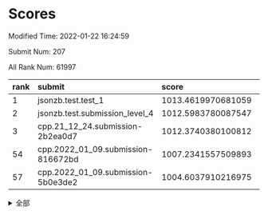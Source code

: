 # Scores

Modified Time: 2022-01-22 16:24:59

Submit Num: 207

All Rank Num: 61997

| rank |               submit               |       score        |       sigma        | pk_num |
| :--- | :--------------------------------- | :----------------- | :----------------- | :----- |
| 1    | jsonzb.test.test_1                 | 1013.4619970681059 | 0.8149703296063299 | 1199   |
| 2    | jsonzb.test.submission_level_4     | 1012.5983780087547 | 0.8001775813000966 | 1192   |
| 3    | cpp.21_12_24.submission-2b2ea0d7   | 1012.3740380100812 | 0.7786238603604705 | 1199   |
| 54   | cpp.2022_01_09.submission-816672bd | 1007.2341557509893 | 0.7209348424816955 | 1189   |
| 57   | cpp.2022_01_09.submission-5b0e3de2 | 1004.6037910216975 | 0.7125492884989303 | 1197   |


<details>
<summary>全部</summary>

| rank |                 submit                 |       score        |       sigma        | pk_num |
| :--- | :------------------------------------- | :----------------- | :----------------- | :----- |
| 1    | jsonzb.test.test_1                     | 1013.4619970681059 | 0.8149703296063299 | 1199   |
| 2    | jsonzb.test.submission_level_4         | 1012.5983780087547 | 0.8001775813000966 | 1192   |
| 3    | cpp.21_12_24.submission-2b2ea0d7       | 1012.3740380100812 | 0.7786238603604705 | 1199   |
| 4    | gobigger.level_3.submission_level_3_40 | 1011.7489214108916 | 0.7947419627097748 | 1197   |
| 5    | gobigger.level_3.submission_level_3_8  | 1011.3704535841656 | 0.7880565900046836 | 1196   |
| 6    | gobigger.level_3.submission_level_3_45 | 1011.0042005408064 | 0.7532894382591884 | 1196   |
| 7    | gobigger.level_3.submission_level_3_15 | 1010.9872061451903 | 0.7575109021030783 | 1200   |
| 8    | gobigger.level_3.submission_level_3_4  | 1010.9871015892453 | 0.7630170051014433 | 1197   |
| 9    | gobigger.level_3.submission_level_3_18 | 1010.9551587345952 | 0.7782356048793486 | 1202   |
| 10   | gobigger.level_3.submission_level_3_1  | 1010.7577114487998 | 0.7648765982944714 | 1199   |
| 11   | gobigger.level_3.submission_level_3_24 | 1010.6943906442017 | 0.7825526191219171 | 1201   |
| 12   | gobigger.level_3.submission_level_3_23 | 1010.6732044580125 | 0.7882749929301417 | 1198   |
| 13   | gobigger.level_3.submission_level_3_42 | 1010.6080042070262 | 0.7496256654999996 | 1195   |
| 14   | gobigger.level_3.submission_level_3_46 | 1010.5750198215792 | 0.7629219095228781 | 1200   |
| 15   | gobigger.level_3.submission_level_3_5  | 1010.5473214843895 | 0.7475341342729486 | 1200   |
| 16   | gobigger.level_3.submission_level_3_10 | 1010.3951405037316 | 0.7811731745708588 | 1200   |
| 17   | gobigger.level_3.submission_level_3_35 | 1010.3605427421539 | 0.7548007451461788 | 1195   |
| 18   | gobigger.level_3.submission_level_3_41 | 1010.3454111696003 | 0.7812261845711259 | 1201   |
| 19   | gobigger.level_3.submission_level_3_20 | 1010.320121420927  | 0.7612367233386509 | 1195   |
| 20   | gobigger.level_3.submission_level_3_37 | 1010.3102093845401 | 0.7575584939281614 | 1201   |
| 21   | gobigger.level_3.submission_level_3_49 | 1010.1816796118034 | 0.7626824866678134 | 1203   |
| 22   | gobigger.level_3.submission_level_3_26 | 1009.9421447471624 | 0.7877613700572507 | 1198   |
| 23   | gobigger.level_3.submission_level_3_34 | 1009.9290304654659 | 0.7313750789985055 | 1198   |
| 24   | gobigger.level_3.submission_level_3_29 | 1009.8471591191393 | 0.758413950250261  | 1197   |
| 25   | gobigger.level_3.submission_level_3_11 | 1009.7828026877016 | 0.7499792508054536 | 1197   |
| 26   | gobigger.level_3.submission_level_3_2  | 1009.7332452254211 | 0.7713368721191459 | 1200   |
| 27   | gobigger.level_3.submission_level_3_12 | 1009.666267137441  | 0.7510772811567955 | 1196   |
| 28   | gobigger.level_3.submission_level_3_25 | 1009.6073025175634 | 0.752894015942434  | 1199   |
| 29   | gobigger.level_3.submission_level_3_32 | 1009.4847156634078 | 0.7443537677219004 | 1193   |
| 30   | gobigger.level_3.submission_level_3_21 | 1009.4668812008017 | 0.7428544942624161 | 1196   |
| 31   | gobigger.level_3.submission_level_3_30 | 1009.459116718524  | 0.770277472591076  | 1199   |
| 32   | gobigger.level_3.submission_level_3_13 | 1009.4465971196968 | 0.7554233192392137 | 1195   |
| 33   | gobigger.level_3.submission_level_3_19 | 1009.4190226780801 | 0.7548448884813819 | 1201   |
| 34   | gobigger.level_3.submission_level_3_43 | 1009.3811345422976 | 0.7525684631233093 | 1198   |
| 35   | gobigger.level_3.submission_level_3_9  | 1009.3505680929615 | 0.7845299524603515 | 1197   |
| 36   | gobigger.level_3.submission_level_3_22 | 1009.3066260926224 | 0.7378490146581256 | 1200   |
| 37   | gobigger.level_3.submission_level_3_39 | 1009.2919822197312 | 0.7517293925798083 | 1202   |
| 38   | gobigger.level_3.submission_level_3_6  | 1009.2657330602686 | 0.7573731591187285 | 1198   |
| 39   | gobigger.level_3.submission_level_3_44 | 1009.1851591476643 | 0.7554187993166073 | 1196   |
| 40   | gobigger.level_3.submission_level_3_38 | 1009.14728961574   | 0.771873770040824  | 1195   |
| 41   | gobigger.level_3.submission_level_3_33 | 1009.1451161319815 | 0.7587152775650771 | 1188   |
| 42   | gobigger.level_3.submission_level_3_31 | 1009.1345343197419 | 0.7475422109076675 | 1196   |
| 43   | gobigger.level_3.submission_level_3_3  | 1008.9517926518721 | 0.7446872724038014 | 1197   |
| 44   | gobigger.level_3.submission_level_3_14 | 1008.8569267700661 | 0.7505333879008237 | 1199   |
| 45   | gobigger.level_3.submission_level_3_17 | 1008.7855395760098 | 0.7404487593747656 | 1192   |
| 46   | gobigger.level_3.submission_level_3_48 | 1008.7767725775212 | 0.7505007854909008 | 1198   |
| 47   | gobigger.level_3.submission_level_3_0  | 1008.6557417488619 | 0.7639274616355533 | 1193   |
| 48   | gobigger.level_3.submission_level_3_28 | 1008.5935133135098 | 0.7340781428621143 | 1196   |
| 49   | gobigger.level_3.submission_level_3_47 | 1008.4860565328751 | 0.7551701936399755 | 1196   |
| 50   | gobigger.level_3.submission_level_3_27 | 1008.4857285526433 | 0.758015294882661  | 1201   |
| 51   | gobigger.level_3.submission_level_3_36 | 1008.2602554148217 | 0.7456713484599141 | 1200   |
| 52   | gobigger.level_3.submission_level_3_7  | 1008.0134186964416 | 0.7392023035428567 | 1195   |
| 53   | gobigger.level_3.submission_level_3_16 | 1007.9584410872476 | 0.7472798313051344 | 1197   |
| 54   | cpp.2022_01_09.submission-816672bd     | 1007.2341557509893 | 0.7209348424816955 | 1189   |
| 55   | gobigger.level_1.submission_level_1_39 | 1004.6577125227893 | 0.709078408750791  | 1199   |
| 56   | gobigger.level_1.submission_level_1_28 | 1004.6053790359241 | 0.7181481888771697 | 1203   |
| 57   | cpp.2022_01_09.submission-5b0e3de2     | 1004.6037910216975 | 0.7125492884989303 | 1197   |
| 58   | gobigger.level_1.submission_level_1_23 | 1004.5556735619889 | 0.7145979778442454 | 1200   |
| 59   | gobigger.level_1.submission_level_1_26 | 1004.4788035129894 | 0.7239950906945226 | 1194   |
| 60   | gobigger.level_1.submission_level_1_3  | 1004.4283792978737 | 0.7191398699468292 | 1203   |
| 61   | gobigger.level_1.submission_level_1_36 | 1004.3798924357441 | 0.7169381150110421 | 1197   |
| 62   | gobigger.level_1.submission_level_1_27 | 1004.3645544127511 | 0.7260811629404277 | 1203   |
| 63   | gobigger.level_1.submission_level_1_19 | 1004.3352663930157 | 0.7220761785484092 | 1197   |
| 64   | gobigger.level_1.submission_level_1_25 | 1004.1807399753693 | 0.7132479745873415 | 1201   |
| 65   | gobigger.level_1.submission_level_1_32 | 1004.1759312526566 | 0.7167398925037649 | 1198   |
| 66   | gobigger.level_1.submission_level_1_46 | 1004.112293883274  | 0.7189417291976925 | 1198   |
| 67   | gobigger.level_1.submission_level_1_12 | 1004.1016899879703 | 0.7147500752451825 | 1197   |
| 68   | gobigger.level_1.submission_level_1_37 | 1004.0130823037067 | 0.715225307410186  | 1196   |
| 69   | gobigger.level_1.submission_level_1_4  | 1003.9389113348917 | 0.709042872638968  | 1196   |
| 70   | gobigger.level_1.submission_level_1_43 | 1003.6637425642494 | 0.7188616307087917 | 1200   |
| 71   | gobigger.level_1.submission_level_1_30 | 1003.6527304414927 | 0.710552124449899  | 1192   |
| 72   | gobigger.level_1.submission_level_1_41 | 1003.6277680808629 | 0.7142566498182026 | 1196   |
| 73   | gobigger.level_1.submission_level_1_17 | 1003.5959485912008 | 0.7145656600020722 | 1200   |
| 74   | gobigger.level_1.submission_level_1_24 | 1003.5881021750197 | 0.7190054230895305 | 1201   |
| 75   | gobigger.level_1.submission_level_1_45 | 1003.5071542368937 | 0.7066595609047183 | 1195   |
| 76   | gobigger.level_1.submission_level_1_31 | 1003.4516909889913 | 0.7216087443608677 | 1201   |
| 77   | gobigger.level_1.submission_level_1_40 | 1003.4383394488017 | 0.7199857887154899 | 1195   |
| 78   | gobigger.level_1.submission_level_1_2  | 1003.4274959156085 | 0.7176128702655838 | 1199   |
| 79   | gobigger.level_1.submission_level_1_1  | 1003.4043062104831 | 0.7219882829685784 | 1202   |
| 80   | gobigger.level_1.submission_level_1_20 | 1003.3876426928314 | 0.7060993930244231 | 1196   |
| 81   | gobigger.level_1.submission_level_1_8  | 1003.3727869668323 | 0.7051062349463951 | 1202   |
| 82   | gobigger.level_1.submission_level_1_34 | 1003.3410790323701 | 0.7336924949173413 | 1202   |
| 83   | gobigger.level_1.submission_level_1_5  | 1003.3356252154889 | 0.7253614771604812 | 1199   |
| 84   | gobigger.level_1.submission_level_1_11 | 1003.2181653280196 | 0.7191963877344648 | 1200   |
| 85   | gobigger.level_1.submission_level_1_22 | 1003.2088236675119 | 0.7216782389855503 | 1201   |
| 86   | gobigger.level_1.submission_level_1_16 | 1003.172640126073  | 0.7109455365713554 | 1200   |
| 87   | gobigger.level_1.submission_level_1_35 | 1003.1231046448441 | 0.7228606514512398 | 1195   |
| 88   | gobigger.level_1.submission_level_1_13 | 1003.0933393958464 | 0.7133290560866189 | 1193   |
| 89   | gobigger.level_1.submission_level_1_38 | 1002.980523747104  | 0.7211056749107364 | 1197   |
| 90   | gobigger.level_1.submission_level_1_49 | 1002.9436722941678 | 0.7020855184191342 | 1200   |
| 91   | gobigger.level_1.submission_level_1_15 | 1002.8756758652559 | 0.7160586920426871 | 1201   |
| 92   | gobigger.level_1.submission_level_1_14 | 1002.8686789036742 | 0.7246801532594463 | 1196   |
| 93   | gobigger.level_1.submission_level_1_18 | 1002.8070339832494 | 0.720475092673168  | 1198   |
| 94   | gobigger.level_1.submission_level_1_33 | 1002.7401997895242 | 0.7142440188522867 | 1202   |
| 95   | gobigger.level_1.submission_level_1_42 | 1002.7227270396307 | 0.707138793737663  | 1198   |
| 96   | gobigger.level_1.submission_level_1_9  | 1002.6707460689219 | 0.7134145174120355 | 1197   |
| 97   | gobigger.level_1.submission_level_1_48 | 1002.4755683331499 | 0.722238609837211  | 1205   |
| 98   | gobigger.level_1.submission_level_1_47 | 1002.4403047346069 | 0.7144965458030299 | 1196   |
| 99   | gobigger.level_1.submission_level_1_29 | 1002.3685042268127 | 0.7146713184204248 | 1196   |
| 100  | gobigger.level_1.submission_level_1_21 | 1002.3555142686861 | 0.7141074039208587 | 1197   |
| 101  | gobigger.level_1.submission_level_1_0  | 1002.2254723525783 | 0.7162381812946308 | 1190   |
| 102  | gobigger.level_1.submission_level_1_6  | 1002.1550673861694 | 0.7065175742764034 | 1204   |
| 103  | gobigger.level_1.submission_level_1_10 | 1001.8538269542727 | 0.7139862694219979 | 1198   |
| 104  | gobigger.level_1.submission_level_1_44 | 1001.8422024180131 | 0.7008166134165305 | 1194   |
| 105  | gobigger.level_1.submission_level_1_7  | 1001.8284428084103 | 0.7191349398602485 | 1200   |
| 106  | gobigger.random.submission_random_36   | 997.1816216290779  | 0.713792234625431  | 1197   |
| 107  | gobigger.random.submission_random_13   | 997.0880206024223  | 0.7123694601934711 | 1198   |
| 108  | gobigger.random.submission_random_30   | 996.7380335686393  | 0.7091604449183896 | 1194   |
| 109  | gobigger.random.submission_random_48   | 996.4779520893472  | 0.7057566982435438 | 1202   |
| 110  | gobigger.random.submission_random_31   | 996.4766670577901  | 0.7069099561682485 | 1201   |
| 111  | gobigger.random.submission_random_1    | 996.461294794577   | 0.7143765205302948 | 1198   |
| 112  | gobigger.random.submission_random_4    | 996.4102870783928  | 0.7157734825060964 | 1200   |
| 113  | gobigger.random.submission_random_7    | 996.3977829697523  | 0.7026214861825261 | 1200   |
| 114  | gobigger.random.submission_random_39   | 996.3256508645771  | 0.703035995868885  | 1197   |
| 115  | gobigger.random.submission_random_15   | 996.2853300871384  | 0.7143004388884973 | 1198   |
| 116  | gobigger.random.submission_random_44   | 996.2208690393106  | 0.7059567991725056 | 1203   |
| 117  | gobigger.random.submission_random_3    | 996.2171598079918  | 0.7166177102122472 | 1201   |
| 118  | gobigger.random.submission_random_17   | 996.2029397534355  | 0.7048905157212587 | 1197   |
| 119  | gobigger.random.submission_random_37   | 996.1369555097609  | 0.7112841929844608 | 1192   |
| 120  | gobigger.random.submission_random_34   | 996.1249289749176  | 0.7171612479924471 | 1206   |
| 121  | gobigger.random.submission_random_16   | 996.1241880675036  | 0.7177293241242636 | 1197   |
| 122  | gobigger.random.submission_random_38   | 996.0983649731564  | 0.7079196255941304 | 1201   |
| 123  | gobigger.random.submission_random_47   | 996.0946747463036  | 0.7020257757706825 | 1196   |
| 124  | gobigger.random.submission_random_5    | 996.046559669812   | 0.7100039447630198 | 1206   |
| 125  | gobigger.random.submission_random_14   | 995.9942618388416  | 0.7215079567734735 | 1202   |
| 126  | gobigger.random.submission_random_40   | 995.9412034541291  | 0.7204377060101678 | 1196   |
| 127  | gobigger.random.submission_random_2    | 995.9338065573602  | 0.7016029803308654 | 1203   |
| 128  | gobigger.random.submission_random_46   | 995.8782853356006  | 0.7029672646084569 | 1192   |
| 129  | gobigger.random.submission_random_24   | 995.839565625309   | 0.7268851039098517 | 1195   |
| 130  | gobigger.random.submission_random_29   | 995.8141650747341  | 0.6987437614476505 | 1200   |
| 131  | gobigger.random.submission_random_12   | 995.7649878296713  | 0.7070505316202818 | 1199   |
| 132  | gobigger.random.submission_random_33   | 995.6767833819949  | 0.7089472463304003 | 1195   |
| 133  | gobigger.random.submission_random_32   | 995.6749169724392  | 0.7114197588668827 | 1195   |
| 134  | gobigger.random.submission_random_22   | 995.6596638245161  | 0.700627370577179  | 1202   |
| 135  | gobigger.random.submission_random_8    | 995.6206802574682  | 0.7028803999292227 | 1197   |
| 136  | gobigger.random.submission_random_25   | 995.5843770869662  | 0.7138810272458206 | 1201   |
| 137  | gobigger.random.submission_random_18   | 995.5772127991636  | 0.7078370338689085 | 1195   |
| 138  | gobigger.random.submission_random_27   | 995.5768049035236  | 0.7151381166050086 | 1201   |
| 139  | gobigger.random.submission_random_41   | 995.5727742123188  | 0.7047458075621145 | 1200   |
| 140  | gobigger.random.submission_random_26   | 995.5126297681206  | 0.7068158039091668 | 1199   |
| 141  | gobigger.random.submission_random_35   | 995.4935786084291  | 0.7190951083530704 | 1197   |
| 142  | gobigger.random.submission_random_20   | 995.4677271963919  | 0.715906011027531  | 1194   |
| 143  | gobigger.random.submission_random_42   | 995.4251137852324  | 0.7002985369822042 | 1197   |
| 144  | gobigger.random.submission_random_9    | 995.3469839109054  | 0.7324997405106243 | 1200   |
| 145  | gobigger.random.submission_random_10   | 995.2856655161912  | 0.7127315810821747 | 1199   |
| 146  | gobigger.random.submission_random_19   | 995.262169389144   | 0.7103813407823345 | 1203   |
| 147  | gobigger.random.submission_random_21   | 995.2389808554318  | 0.7164739360173836 | 1204   |
| 148  | gobigger.random.submission_random_23   | 995.1234336465769  | 0.7098461552982261 | 1196   |
| 149  | gobigger.random.submission_random_28   | 995.1040180694648  | 0.700274479530273  | 1200   |
| 150  | gobigger.random.submission_random_11   | 995.097812879155   | 0.7076765151720787 | 1197   |
| 151  | gobigger.random.submission_random_43   | 995.0302210273464  | 0.7154723999726545 | 1201   |
| 152  | gobigger.random.submission_random_0    | 995.0254902357653  | 0.7099866129381947 | 1198   |
| 153  | gobigger.random.submission_random_49   | 995.0012180573913  | 0.7119425143187887 | 1195   |
| 154  | gobigger.random.submission_random_6    | 994.8585827327979  | 0.6997555729678525 | 1194   |
| 155  | gobigger.random.submission_random_45   | 994.7798042090557  | 0.725436600104203  | 1196   |
| 156  | gobigger.level_2.submission_level_2_41 | 993.9240564281946  | 0.7234807242701676 | 1197   |
| 157  | gobigger.level_2.submission_level_2_14 | 993.5805065389117  | 0.729133780548617  | 1202   |
| 158  | gobigger.level_2.submission_level_2_45 | 993.547960809852   | 0.7324016091164874 | 1191   |
| 159  | gobigger.level_2.submission_level_2_6  | 993.4507992193925  | 0.7408449291378201 | 1200   |
| 160  | gobigger.level_2.submission_level_2_49 | 993.4296923778666  | 0.7346358550270886 | 1199   |
| 161  | gobigger.level_2.submission_level_2_30 | 993.3879907252348  | 0.7286193545117478 | 1193   |
| 162  | gobigger.level_2.submission_level_2_44 | 993.3679757361418  | 0.7326020838028593 | 1195   |
| 163  | gobigger.level_2.submission_level_2_3  | 993.2073686303905  | 0.7342892557830814 | 1201   |
| 164  | gobigger.level_2.submission_level_2_32 | 993.0285906869956  | 0.7337501911681447 | 1200   |
| 165  | gobigger.level_2.submission_level_2_5  | 992.9345244423898  | 0.7289559662588244 | 1203   |
| 166  | gobigger.level_2.submission_level_2_9  | 992.88442318481    | 0.7362851979707206 | 1196   |
| 167  | gobigger.level_2.submission_level_2_25 | 992.685392247576   | 0.7403987232012933 | 1201   |
| 168  | gobigger.level_2.submission_level_2_29 | 992.6290170423276  | 0.7362407734876991 | 1201   |
| 169  | gobigger.level_2.submission_level_2_26 | 992.6148340579969  | 0.7422291585126126 | 1199   |
| 170  | gobigger.level_2.submission_level_2_24 | 992.5511310795392  | 0.7466912363348496 | 1196   |
| 171  | gobigger.level_2.submission_level_2_21 | 992.5330177849113  | 0.7593370322794756 | 1200   |
| 172  | gobigger.level_2.submission_level_2_4  | 992.5079773283753  | 0.7360979000895346 | 1200   |
| 173  | gobigger.level_2.submission_level_2_40 | 992.5023193338579  | 0.7326616441266623 | 1196   |
| 174  | gobigger.level_2.submission_level_2_7  | 992.4998468556863  | 0.7420161500314427 | 1195   |
| 175  | gobigger.level_2.submission_level_2_48 | 992.4667577269673  | 0.7398717504398543 | 1194   |
| 176  | gobigger.level_2.submission_level_2_2  | 992.3658505977967  | 0.745704912740051  | 1197   |
| 177  | gobigger.level_2.submission_level_2_31 | 992.3400742935315  | 0.7590429233334727 | 1195   |
| 178  | gobigger.level_2.submission_level_2_15 | 992.3272089183301  | 0.7305209377215126 | 1194   |
| 179  | gobigger.level_2.submission_level_2_47 | 992.2176769542424  | 0.737472239475056  | 1194   |
| 180  | gobigger.level_2.submission_level_2_20 | 992.1771577551283  | 0.7509246871683448 | 1201   |
| 181  | gobigger.level_2.submission_level_2_46 | 992.1097239403967  | 0.7432971671054484 | 1192   |
| 182  | gobigger.level_2.submission_level_2_39 | 992.0780530890836  | 0.752312095845222  | 1204   |
| 183  | gobigger.level_2.submission_level_2_12 | 991.9771761679735  | 0.7531243594563923 | 1198   |
| 184  | gobigger.level_2.submission_level_2_10 | 991.8528157804748  | 0.7339884771135424 | 1196   |
| 185  | gobigger.level_2.submission_level_2_13 | 991.845342918154   | 0.7562576460587522 | 1196   |
| 186  | gobigger.level_2.submission_level_2_43 | 991.7735074746862  | 0.7443608689164869 | 1194   |
| 187  | gobigger.level_2.submission_level_2_42 | 991.7429897114952  | 0.7438271164602883 | 1198   |
| 188  | gobigger.level_2.submission_level_2_0  | 991.6600364020485  | 0.746192769389274  | 1200   |
| 189  | gobigger.level_2.submission_level_2_17 | 991.6227328571895  | 0.744933084232813  | 1196   |
| 190  | gobigger.level_2.submission_level_2_19 | 991.6092834305083  | 0.7358869273047672 | 1194   |
| 191  | gobigger.level_2.submission_level_2_27 | 991.5992564247264  | 0.7723147925515592 | 1199   |
| 192  | gobigger.level_2.submission_level_2_11 | 991.5899575489898  | 0.7496440180042371 | 1201   |
| 193  | gobigger.level_2.submission_level_2_23 | 991.471729123675   | 0.757593598258997  | 1199   |
| 194  | gobigger.level_2.submission_level_2_28 | 991.3823139836078  | 0.7529829075958533 | 1199   |
| 195  | gobigger.level_2.submission_level_2_34 | 991.3686254009415  | 0.7638709010068057 | 1196   |
| 196  | gobigger.level_2.submission_level_2_18 | 991.3430596549887  | 0.7392512420861762 | 1201   |
| 197  | gobigger.level_2.submission_level_2_36 | 991.2910310895127  | 0.7445833883175481 | 1196   |
| 198  | gobigger.level_2.submission_level_2_38 | 991.25504435263    | 0.7410061307473804 | 1199   |
| 199  | gobigger.level_2.submission_level_2_33 | 991.0022566330928  | 0.7475609165461301 | 1198   |
| 200  | gobigger.level_2.submission_level_2_37 | 990.9279935667195  | 0.7799652749612109 | 1197   |
| 201  | gobigger.level_2.submission_level_2_8  | 990.778917151049   | 0.751436046285433  | 1202   |
| 202  | gobigger.level_2.submission_level_2_1  | 990.7453117278881  | 0.7802114334049411 | 1199   |
| 203  | gobigger.level_2.submission_level_2_35 | 990.7017251712386  | 0.7556845457448376 | 1197   |
| 204  | gobigger.level_2.submission_level_2_22 | 990.4114588267539  | 0.761776770432589  | 1204   |
| 205  | gobigger.level_2.submission_level_2_16 | 989.8230771733239  | 0.7672026388347096 | 1195   |
| 206  | gobigger.none.submission_none_0        | 977.312758939684   | 1.2801917609726239 | 1194   |
| 207  | gobigger.none.submission_none_1        | 975.9128736591176  | 1.4093756824894281 | 1205   |

</details>